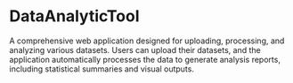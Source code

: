# DataAnalyticTool
A comprehensive web application designed for uploading, processing, and analyzing various datasets. Users can upload their datasets, and the application automatically processes the data to generate analysis reports, including statistical summaries and visual outputs. 
